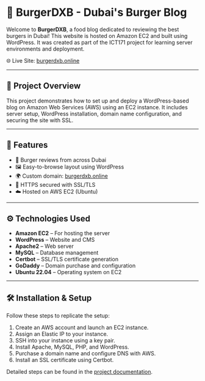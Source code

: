 # 🍔 BurgerDXB - Dubai's Burger Blog

Welcome to **BurgerDXB**, a food blog dedicated to reviewing the best burgers in Dubai! This website is hosted on Amazon EC2 and built using WordPress. It was created as part of the ICT171 project for learning server environments and deployment.

🌐 Live Site: [burgerdxb.online](https://burgerdxb.online)

---

## 📌 Project Overview

This project demonstrates how to set up and deploy a WordPress-based blog on Amazon Web Services (AWS) using an EC2 instance. It includes server setup, WordPress installation, domain name configuration, and securing the site with SSL.

---

## 🚀 Features

- 🍔 Burger reviews from across Dubai
- 🖼️ Easy-to-browse layout using WordPress
- 🌍 Custom domain: [burgerdxb.online](https://burgerdxb.online)
- 🔐 HTTPS secured with SSL/TLS
- ☁️ Hosted on AWS EC2 (Ubuntu)

---

## ⚙️ Technologies Used

- **Amazon EC2** – For hosting the server
- **WordPress** – Website and CMS
- **Apache2** – Web server
- **MySQL** – Database management
- **Certbot** – SSL/TLS certificate generation
- **GoDaddy** – Domain purchase and configuration
- **Ubuntu 22.04** – Operating system on EC2

---

## 🛠️ Installation & Setup

Follow these steps to replicate the setup:

1. Create an AWS account and launch an EC2 instance.
2. Assign an Elastic IP to your instance.
3. SSH into your instance using a key pair.
4. Install Apache, MySQL, PHP, and WordPress.
5. Purchase a domain name and configure DNS with AWS.
6. Install an SSL certificate using Certbot.

Detailed steps can be found in the [project documentation](./35548251_ICT171_DOCUMENTATION.pdf).


